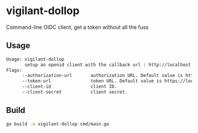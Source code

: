 # vigilant-dollop
Command-line OIDC client, get a token without all the fuss

## Usage

```bash
Usage: vigilant-dollop 
       setup an openid client with the callback url : http://localhost:9555/callback and set below flags to get a token response
Flags:
      --authorization-url       authorization URL. Default value is https://localhost:9443/oauth2/authorize.
      --token-url               token URL. Default value is https://localhost:9443/oauth2/token
      --client-id               client ID.
      --client-secret           client secret.
```


## Build

```bash
go build -o vigilant-dollop cmd/main.go
```

